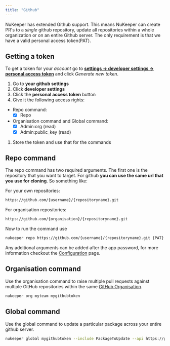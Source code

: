 ```yaml
---
title: "Github"
---
```


NuKeeper has extended Github support. This means NuKeeper can create PR's to a *single* github repository, update all repositories within a whole organization or on an entire Github server. The only requirement is that we have a valid personal access token(PAT).

## Getting a token

To get a token for your *account* go to [**settings -> developer settings -> personal access token**](https://github.com/settings/tokens) and click *Generate new token*. 

1. Go to **your github settings**
1. Click **developer settings**
1. Click the **personal access token** button
1. Give it the following access rights:
  - Repo command: 
    - [x] Repo
  - Organisation command and Global command:
    - [x] Admin:org (read)
    - [x] Admin:public_key (read)  
1. Store the token and use that for the commands

## Repo command

The repo command has two required arguments. The first one is the repository that you want to target. For github **you can use the same url that you use for cloning**. So something like:

For your own repositories:

```sh
https://github.com/{username}/{repositoryname}.git
```

For organisation repositories:

```sh
https://github.com/{organisation}/{repositoryname}.git
```


Now to run the command use

```sh
nukeeper repo https://github.com/{username}/{repositoryname}.git {PAT}
```
Any additional arguments can be added after the app password, for more information checkout the [Configuration](/basics/configuration.md) page.


## Organisation command

Use the organisation command to raise multiple pull requests against multiple GitHub repositories within the same [GitHub Organisation](https://help.github.com/articles/about-organizations/).

```sh
nukeeper org myteam mygithubtoken
```


## Global command

Use the global command to update a particular package across your entire github server.

```sh
nukeeper global mygithubtoken --include PackageToUpdate --api https://github.mycompany.com/api/v3
```